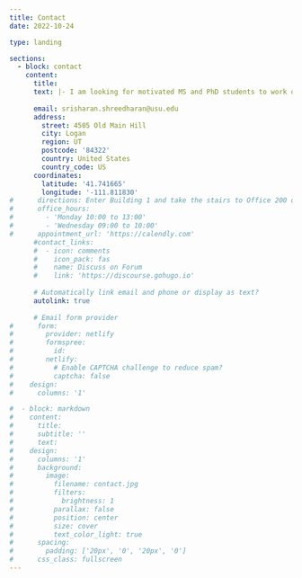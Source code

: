 ```yaml
---
title: Contact
date: 2022-10-24

type: landing

sections:
  - block: contact
    content:
      title: 
      text: |- I am looking for motivated MS and PhD students to work on a variety of projects. Drop me a line with your CV and a brief statement of interest to start a conversation. 
        
      email: srisharan.shreedharan@usu.edu
      address:
        street: 4505 Old Main Hill
        city: Logan
        region: UT
        postcode: '84322'
        country: United States
        country_code: US
      coordinates:
        latitude: '41.741665'
        longitude: '-111.811830'
#      directions: Enter Building 1 and take the stairs to Office 200 on Floor 2
#      office_hours:
#        - 'Monday 10:00 to 13:00'
#        - 'Wednesday 09:00 to 10:00'
#      appointment_url: 'https://calendly.com'
      #contact_links:
      #  - icon: comments
      #    icon_pack: fas
      #    name: Discuss on Forum
      #    link: 'https://discourse.gohugo.io'
    
      # Automatically link email and phone or display as text?
      autolink: true
    
      # Email form provider
#      form:
#        provider: netlify
#        formspree:
#          id:
#        netlify:
#          # Enable CAPTCHA challenge to reduce spam?
#          captcha: false
#    design:
#      columns: '1'

#  - block: markdown
#    content:
#      title:
#      subtitle: ''
#      text:
#    design:
#      columns: '1'
#      background:
#        image: 
#          filename: contact.jpg
#          filters:
#            brightness: 1
#          parallax: false
#          position: center
#          size: cover
#          text_color_light: true
#      spacing:
#        padding: ['20px', '0', '20px', '0']
#      css_class: fullscreen
---
```

